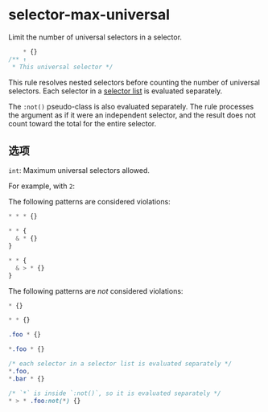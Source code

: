 # selector-max-universal

Limit the number of universal selectors in a selector.

```css
    * {}
/** ↑
 * This universal selector */
```

This rule resolves nested selectors before counting the number of universal selectors. Each selector in a [selector list](https://www.w3.org/TR/selectors4/#selector-list) is evaluated separately.

The `:not()` pseudo-class is also evaluated separately. The rule processes the argument as if it were an independent selector, and the result does not count toward the total for the entire selector.

## 选项

`int`: Maximum universal selectors allowed.

For example, with `2`:

The following patterns are considered violations:

```css
* * * {}
```

```css
* * {
  & * {}
}
```

```css
* * {
  & > * {}
}
```

The following patterns are *not* considered violations:

```css
* {}
```

```css
* * {}
```

```css
.foo * {}
```

```css
*.foo * {}
```

```css
/* each selector in a selector list is evaluated separately */
*.foo,
*.bar * {}
```

```css
/* `*` is inside `:not()`, so it is evaluated separately */
* > * .foo:not(*) {}
```
